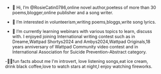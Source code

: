 - 👋 Hi, I’m @RosieCatin0786,online novel author,poetess of more than 30 poems,blogger,online publisher and a song writer.

- 👀 I’m interested in volunteerism,writing poems,bloggs,write song lyrics.

- 🌱 I’m currently learning webinars with various topics to learn, discuss with.
I enjoyed joining International  writing contest such as in Dreame,Wattpad
Shortys2024 and Ambys2024,Wattpad Originals,18 years anniversary of Wattpad Community video contest and in International Association for Suicide Prevention-Abstract category.

-📌📌fun facts about me I'm introvert, love listening songs,eat ice cream, drink black coffee,love to watch stars at night,I enjoy watching fireworks.
